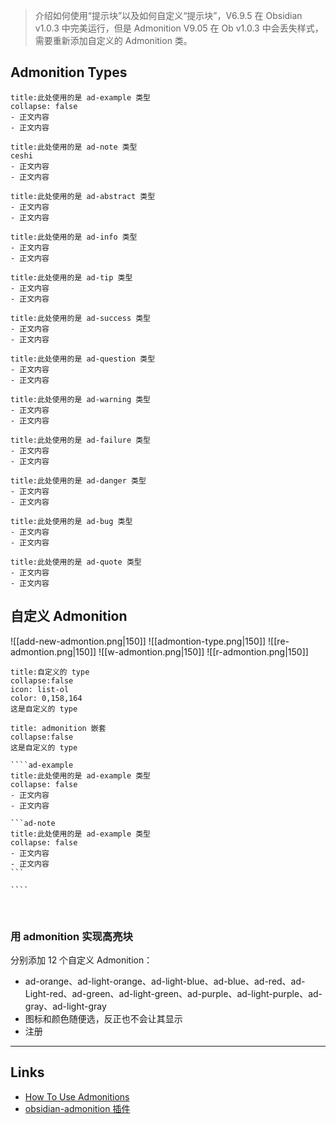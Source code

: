 >介绍如何使用“提示块”以及如何自定义“提示块”，V6.9.5 在 Obsidian v1.0.3 中完美运行，但是 Admonition V9.05 在 Ob v1.0.3 中会丢失样式，需要重新添加自定义的 Admonition 类。
## Admonition Types
```ad-example
title:此处使用的是 ad-example 类型
collapse: false
- 正文内容
- 正文内容
```
```ad-note
title:此处使用的是 ad-note 类型
ceshi
- 正文内容
- 正文内容
```

```ad-abstract
title:此处使用的是 ad-abstract 类型
- 正文内容
- 正文内容
```
```ad-info
title:此处使用的是 ad-info 类型
- 正文内容
- 正文内容
```
```ad-tip
title:此处使用的是 ad-tip 类型
- 正文内容
- 正文内容
```
```ad-success
title:此处使用的是 ad-success 类型
- 正文内容
- 正文内容
```
```ad-question
title:此处使用的是 ad-question 类型
- 正文内容
- 正文内容
```
```ad-warning
title:此处使用的是 ad-warning 类型
- 正文内容
- 正文内容
```
```ad-failure
title:此处使用的是 ad-failure 类型
- 正文内容
- 正文内容
```
```ad-danger
title:此处使用的是 ad-danger 类型
- 正文内容
- 正文内容
```
```ad-bug
title:此处使用的是 ad-bug 类型
- 正文内容
- 正文内容
```
```ad-quote
title:此处使用的是 ad-quote 类型
- 正文内容
- 正文内容
```

## 自定义 Admonition
![[add-new-admontion.png|150]] ![[admontion-type.png|150]] ![[re-admontion.png|150]] ![[w-admontion.png|150]] ![[r-admontion.png|150]]

```ad-note
title:自定义的 type
collapse:false
icon: list-ol
color: 0,158,164
这是自定义的 type
```

`````ad-note
title: admonition 嵌套
collapse:false
这是自定义的 type

````ad-example
title:此处使用的是 ad-example 类型
collapse: false
- 正文内容
- 正文内容

```ad-note
title:此处使用的是 ad-example 类型
collapse: false
- 正文内容
- 正文内容
```

````

`````
</br>

### 用 admonition 实现高亮块
分别添加 12 个自定义 Admonition：
- ad-orange、ad-light-orange、ad-light-blue、ad-blue、ad-red、ad-Light-red、ad-green、ad-light-green、ad-purple、ad-light-purple、ad-gray、ad-light-gray
- 图标和颜色随便选，反正也不会让其显示
- 注册

---
## Links
- [How To Use Admonitions](https://squidfunk.github.io/mkdocs-material/reference/admonitions/)
- [obsidian-admonition 插件](https://github.com/valentine195/obsidian-admonition)
